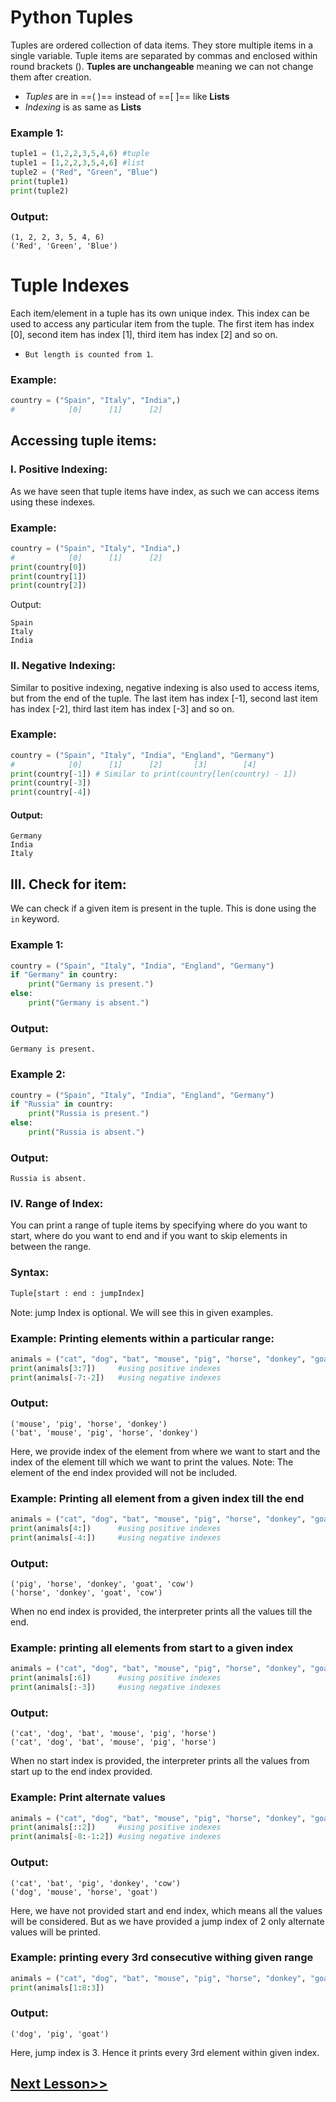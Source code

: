 
# Python Tuples

Tuples are ordered collection of data items. They store multiple items in a single variable. Tuple items are separated by commas and enclosed within round brackets (). **Tuples are unchangeable** meaning we can not change them after creation.

- _Tuples_ are in ==( )== instead of ==[ ]== like **Lists**
- _Indexing_  is as same as **Lists**

### Example 1:

```python
tuple1 = (1,2,2,3,5,4,6) #tuple
tuple1 = [1,2,2,3,5,4,6] #list
tuple2 = ("Red", "Green", "Blue")
print(tuple1)
print(tuple2)
```
### Output:
```
(1, 2, 2, 3, 5, 4, 6)
('Red', 'Green', 'Blue')
```

# Tuple Indexes

Each item/element in a tuple has its own unique index. This index can be used to access any particular item from the tuple. The first item has index [0], second item has index [1], third item has index [2] and so on.
- `But length is counted from 1`.

### Example:
```python
country = ("Spain", "Italy", "India",)
#            [0]      [1]      [2]              
 ```

## Accessing tuple items:
 

### I. Positive Indexing:
As we have seen that tuple items have index, as such we can access items using these indexes.

### Example:

```python
country = ("Spain", "Italy", "India",)
#            [0]      [1]      [2]     
print(country[0])
print(country[1])
print(country[2])
```
Output:
```
Spain
Italy
India
```

### II. Negative Indexing:

Similar to positive indexing, negative indexing is also used to access items, but from the end of the tuple. The last item has index [-1], second last item has index [-2], third last item has index [-3] and so on.

### Example:
```python
country = ("Spain", "Italy", "India", "England", "Germany")
#            [0]      [1]      [2]       [3]        [4]
print(country[-1]) # Similar to print(country[len(country) - 1])
print(country[-3])
print(country[-4])
```
#### Output:
```
Germany
India
Italy
 ```

## III. Check for item:
We can check if a given item is present in the tuple. This is done using the `in` keyword.

### Example 1:
```python
country = ("Spain", "Italy", "India", "England", "Germany")
if "Germany" in country:
    print("Germany is present.")
else:
    print("Germany is absent.")
  ```
### Output:
```
Germany is present.
 ```

### Example 2:
```python
country = ("Spain", "Italy", "India", "England", "Germany")
if "Russia" in country:
    print("Russia is present.")
else:
    print("Russia is absent.")
  ```
### Output:
```
Russia is absent.
 ```

### IV. Range of Index:
You can print a range of tuple items by specifying where do you want to start, where do you want to end and if you want to skip elements in between the range.


### Syntax:
```python
Tuple[start : end : jumpIndex]
```

Note: jump Index is optional. We will see this in given examples.
 

### Example: Printing elements within a particular range:
```python
animals = ("cat", "dog", "bat", "mouse", "pig", "horse", "donkey", "goat", "cow")
print(animals[3:7])     #using positive indexes
print(animals[-7:-2])   #using negative indexes
```
### Output:
```
('mouse', 'pig', 'horse', 'donkey')
('bat', 'mouse', 'pig', 'horse', 'donkey')
```

Here, we provide index of the element from where we want to start and the index of the element till which we want to print the values. 
Note: The element of the end index provided will not be included.

 

### Example: Printing all element from a given index till the end
```python
animals = ("cat", "dog", "bat", "mouse", "pig", "horse", "donkey", "goat", "cow")
print(animals[4:])      #using positive indexes
print(animals[-4:])     #using negative indexes
```
### Output:
```
('pig', 'horse', 'donkey', 'goat', 'cow')
('horse', 'donkey', 'goat', 'cow') 
```
When no end index is provided, the interpreter prints all the values till the end.

 

### Example: printing all elements from start to a given index
```python
animals = ("cat", "dog", "bat", "mouse", "pig", "horse", "donkey", "goat", "cow")
print(animals[:6])      #using positive indexes
print(animals[:-3])     #using negative indexes
```
### Output:
```
('cat', 'dog', 'bat', 'mouse', 'pig', 'horse')
('cat', 'dog', 'bat', 'mouse', 'pig', 'horse')
```
When no start index is provided, the interpreter prints all the values from start up to the end index provided. 

 

### Example: Print alternate values
```python
animals = ("cat", "dog", "bat", "mouse", "pig", "horse", "donkey", "goat", "cow")
print(animals[::2])     #using positive indexes
print(animals[-8:-1:2]) #using negative indexes
```
### Output:
```
('cat', 'bat', 'pig', 'donkey', 'cow')
('dog', 'mouse', 'horse', 'goat')
```
Here, we have not provided start and end index, which means all the values will be considered. But as we have provided a jump index of 2 only alternate values will be printed. 

 

### Example: printing every 3rd consecutive withing given range
```python
animals = ("cat", "dog", "bat", "mouse", "pig", "horse", "donkey", "goat", "cow")
print(animals[1:8:3])
```
### Output:
```
('dog', 'pig', 'goat')
```
Here, jump index is 3. Hence it prints every 3rd element within given index.



## [Next Lesson>>](25%20-%20operations%20on%20Tuples.md)
